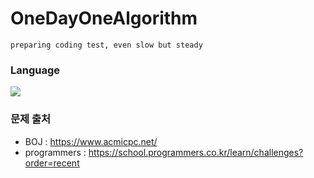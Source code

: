 # OneDayOneAlgorithm
```
preparing coding test, even slow but steady
```

### Language
<img src="https://img.shields.io/badge/Python-3776AB?style=for-the-badge&logo=python&logoColor=white"/><br/>

### 문제 출처
- BOJ : https://www.acmicpc.net/
- programmers : https://school.programmers.co.kr/learn/challenges?order=recent
